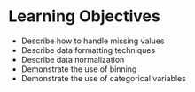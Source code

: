 # Learning Objectives

* Describe how to handle missing values
* Describe data formatting techniques
* Describe data normalization
* Demonstrate the use of binning
* Demonstrate the use of categorical variables


